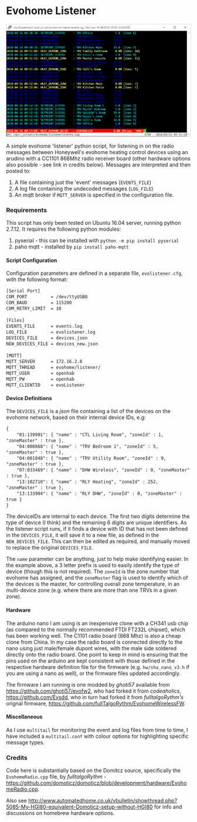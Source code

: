 # Evohome Listener

![alt text](./evolistener.png "evoListener screenshot")

A simple evohome 'listener' python script, for listening in on the radio messages between Honeywell's evohome heating control devices using an arudino with a CC1101 868Mhz radio receiver board (other hardware options also possible - see link in credits below). Messages are interpreted and then posted to:

1. A file containing just the 'event' messages (`EVENTS_FILE`)
1. A log file containing the undecoded messages (`LOG_FILE`)
1. An mqtt broker if `MQTT_SERVER` is specified in the configuration file.

### Requirements
This script has only been tested on Ubuntu 16.04 server, running python 2.7.12. It requires the following python modules:

1. pyserial - this can be installed with `python -m pip install pyserial`
1. paho mqtt - installed by `pip install paho-mqtt`

#### Script Configuration
Configuration parameters are defined in a separate file, `evolistener.cfg`, with the following format:

    [Serial Port]
    COM_PORT         = /dev/ttyUSB0
    COM_BAUD         = 115200
    COM_RETRY_LIMIT  = 10

    [Files]
    EVENTS_FILE      = events.log
    LOG_FILE         = evolistener.log
    DEVICES_FILE     = devices.json
    NEW_DEVICES_FILE = devices_new.json   

    [MQTT]
    MQTT_SERVER      = 172.16.2.8
    MQTT_THREAD      = evohome/listener/
    MQTT_USER        = openhab
    MQTT_PW          = openhab
    MQTT_CLIENTID    = evoListener


#### Device Definitions
The `DEVICES_FILE` is a *json* file containing a list of the devices on the evohome network, based on their internal device IDs, e.g:

    {
        "01:139901": { "name" : "CTL Living Room", "zoneId" : 1, "zoneMaster" : true }, 
        "04:000868": { "name" : "TRV Bedroom 1", "zoneId" : 5, "zoneMaster" : true }, 
        "04:001048": { "name" : "TRV Utility Room", "zoneId" : 9, "zoneMaster" : true },
        "07:033469": { "name" : "DHW Wireless", "zoneId" : 0, "zoneMaster" : true }, 
        "13:102710": { "name" : "RLY Heating", "zoneId" : 252, "zoneMaster" : true }, 
        "13:133904": { "name" : "RLY DHW", "zoneId" : 0, "zoneMaster" : true }
    }

The deviceIDs are internal to each device. The first two digits determine the type of device (I think) and the remaining 6 digits are unique identifiers. As the listener script runs, if it finds a device with ID that has not been defined in the `DEVICES_FILE`, it will save it to a new file, as defined in the `NEW_DEVICES_FILE`. This can then be edited as required, and manually moved to replace the original `DEVICES_FILE`. 

The `name` parameter can be anything, just to help make identifying easier. In the example above, a 3 letter prefix is used to easily identify the type of device (though this is not required). The `zoneId` is the zone number that evohome has assigned, and the `zoneMaster` flag is used to identify which of the devices is the master, for controlling overall zone temperature, in an multi-device zone (e.g. where there are more than one TRVs in a given zone). 

#### Hardware
The arduino nano I am using is an inexpensive clone with a CH341 usb chip (as compared to the normally recommended FTDI FT232L chipset), which has been working well. The C1101 radio board (868 Mhz) is also a cheap clone from China. In my case the radio board is connected directly to the nano using just male/female dupont wires, with the male side soldered directly onto the radio board. One point to keep in mind is ensuring that the pins used on the arduino are kept consistent with those defined in the respective hardware definition file for the firmware (e.g.  `hw/sha_nano_v3.h` if you are using a nano as well), or the firmware files updated accordingly. 

The firmware I am running is one modded by *ghoti57* available from https://github.com/ghoti57/evofw2, who had forked it from *codeaholics*, https://github.com/Evsdd, who in turn had forked it from *fulltalgoRythm's* orignal firmware, https://github.com/fullTalgoRythm/EvohomeWirelessFW. 

#### Miscellaneous
As I use `multitail` for monitoring the event and log files from time to time, I have included a `multitail.conf` with colour options for highlighting specific message types.


### Credits
Code here is substantially based on the Domitcz source, specifically the `EvohomeRadio.cpp` file, by *fulltalgoRythm* - https://github.com/domoticz/domoticz/blob/development/hardware/EvohomeRadio.cpp. 

Also see http://www.automatedhome.co.uk/vbulletin/showthread.php?5085-My-HGI80-equivalent-Domoticz-setup-without-HGI80 for info and discussions on homebrew hardware options.


